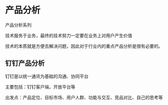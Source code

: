 # 产品分析

产品分析系列

技术服务于业务，最终的技术努力一定要在业务上对用户产生价值

技术的本质就是方便去解决问题，因此对于行业内的重点产品分析是很有必要的。

## 钉钉产品分析

钉钉是以统一通讯为基础的沟通、协同平台

主要包括：钉钉客户端，开放平台等

出发点：产品定位、目标市场、用户人群、功能与交互、竞品对比、自己的思考等